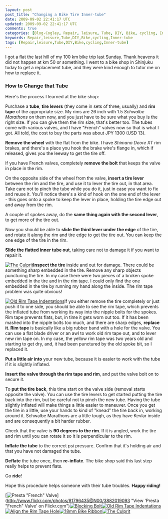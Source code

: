 ```yaml
---           
layout: post
post_title: "Changing a Bike Tire Inner-tube"
date: 2009-09-02 22:41:17 UTC
updated: 2009-09-02 22:41:17 UTC
comments: true
categories: [Blog-Cogley, Repair, leisure, Tube, DIY, Bike, cycling, Inner-tube]
keywords: Repair,leisure,Tube,DIY,Bike,cycling,Inner-tube
tags: [Repair,leisure,Tube,DIY,Bike,cycling,Inner-tube]
---
```

 

I got a flat the last hill of my 100 km bike trip last Sunday. Thank heavens it did not happen at km 50 or something. I went to a bike shop in Shinjuku today to get a replacement tube, and they were kind enough to tutor me on how to replace it. 


### How to Change that Tube



Here's the process I learned at the bike shop: 





Purchase a **tube**, **tire levers** (they come in sets of three, usually) and **rim tape** of the appropriate size. My rims are 26 inch with 1.5 _Schwalbe Marathons_ on them now, and you just have to be sure what you buy is the right size. If you can give them the rim size, that's better too. The tubes come with various valves, and I have "French" valves now so that is what I got. All told, the cost to buy the parts was about JPY 1300 (USD 13).


**Remove the wheel** with the flat from the bike. I have _Shimano Deore XT_ rim brakes, and there's a place you hook the brake wire's flange in, which if released, gives you the leeway to get the tire off.


[](http://www.flickr.com/photos/81796435@N00/3882814988 "View 'Blocking Bolt' on Flickr.com")If you have French valves, completely **remove the bolt** that keeps the valve in place in the rim. 


On the opposite side of the wheel from the valve, **insert a tire lever** between the rim and the tire, and use it to lever the tire out, in that area. Take care not to pinch the tube while you do it, just in case you want to fix and reuse it. You'll notice there's a kind of hook on the one end of the lever - this goes onto a spoke to keep the lever in place, holding the tire edge out and away from the rim.


A couple of spokes away, do the **same thing again with the second lever**, to get more of the tire out. 


Now you should be able to **slide the third lever under the edge** of the tire, and rotate it along the rim and tire edge to get the tire out. You can keep the one edge of the tire in the rim.


**Slide the flatted inner tube out**, taking care not to damage it if you want to repair it.


[![The Culprit](http://farm4.static.flickr.com/3459/3882810156_540ef9575b_m.jpg)](http://www.flickr.com/photos/81796435@N00/3882810156 "View 'The Culprit' on Flickr.com")**Inspect the tire** inside and out for damage. There could be something sharp embedded in the tire. Remove any sharp objects puncturing the tire. In my case there were two pieces of a broken spoke embedded in the tire and in the rim tape. I could only find the one embedded in the tire by running my hand along the inside. The rim tape problem was quite obvious!


[![Old Rim Tape Indentations](http://farm3.static.flickr.com/2596/3882814084_c632d16684_m.jpg)](http://www.flickr.com/photos/81796435@N00/3882814084 "View 'Old Rim Tape Indentations' on Flickr.com")If you either remove the tire completely or just push it to one side, you should be able to see the rim tape, which prevents the inflated tube from working its way into the nipple bolts for the spokes. Rim tape prevents flats, but, in time it gets worn out too. If it has been mashed into the nipple bolts too much, and there are sharp edges, **replace it. Rim tape** is basically like a big rubber band with a hole for the valve. You can use a flat blade driver or an awl to work old rim tape out, and to lever new rim tape on. In my case, the yellow rim tape was two years old and starting to get dry, and, it had been punctured by the old spoke bit, so I replaced it.


**Put a little air into** your new tube, because it is easier to work with the tube if it is slightly inflated. 


**Insert the valve through the rim tape and rim**, and put the valve bolt on to secure it.


To **put the tire back**, this time start on the valve side (removal starts opposite the valve). You can use the tire levers to get started putting the tire back into the rim, but be careful not to pinch the new tube. Having the tube slightly inflated will make things a little easier to maneuver. Once you get the tire in a little, use your hands to kind of "knead" the tire back in, working around it. Schwalbe Marathons are a little tough, as they have Kevlar inside and are consequently a bit harder rubber.


Check that the valve is **90 degrees to the rim**. If it is angled, work the tire and rim until you can rotate it so it is perpendicular to the rim.


**Inflate the tube** to the correct psi pressure. Confirm that it's holding air and that you have not damaged the tube.


**Deflate** the tube once, then **re-inflate**. The bike shop said this last step really helps to prevent flats.


Go **ride**!





Hope this procedure helps someone with their tube troubles. **Happy riding!**

[![Presta "French" Valve](http://farm3.static.flickr.com/2451/3882019093_918afc6b97_s.jpg)](http://www.flickr.com/photos/81796435@N00/3882019093 "View 'Presta "French" Valve' on Flickr.com")[![Blocking Bolt](http://farm3.static.flickr.com/2669/3882814988_199e4ffb5a_s.jpg)](http://www.flickr.com/photos/81796435@N00/3882814988 "View 'Blocking Bolt' on Flickr.com")[![Old Rim Tape Indentations](http://farm3.static.flickr.com/2596/3882814084_c632d16684_s.jpg)](http://www.flickr.com/photos/81796435@N00/3882814084 "View 'Old Rim Tape Indentations' on Flickr.com")[![Align the Rim Tape Hole](http://farm3.static.flickr.com/2485/3882016725_a661e4030c_s.jpg)](http://www.flickr.com/photos/81796435@N00/3882016725 "View 'Align the Rim Tape Hole' on Flickr.com")[![18mm Bike Ribbon](http://farm3.static.flickr.com/2577/3882015671_321ae06b18_s.jpg)](http://www.flickr.com/photos/81796435@N00/3882015671 "View '18mm Bike Ribbon' on Flickr.com")[![The Culprit](http://static.flickr.com/3459/3882810156_540ef9575b_s.jpg)](http://www.flickr.com/photos/81796435@N00/3882810156 "View 'The Culprit' on Flickr.com")